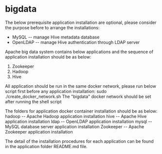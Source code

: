# bigdata
The below prerequisite application installation are optional, please consider the purpose before to arrange the installations:
- MySQL -- manage Hive metadata database 
- OpenLDAP -- manage Hive authentication through LDAP server

Apache big data system contains below applications and the sequence of application installation should be as below:
1. Zookeeper
2. Hadoop
3. Hive

All application should be run in the same docker network, please run below script first before any application installation:
    sudo ./create_docker_network.sh
The "bigdata" docker network should be set after running the shell script

The folders for application docker container installation should be as below:
hadoop -- Apache Hadoop application installation
hive -- Apache Hive application installation
ldap -- OpenLDAP application installation 
mysql -- MySQL database server application installation
Zookeeper -- Apache Zookeeper application installation

The detail of the installation procedures for each application can be found in the application folder README.md file.
